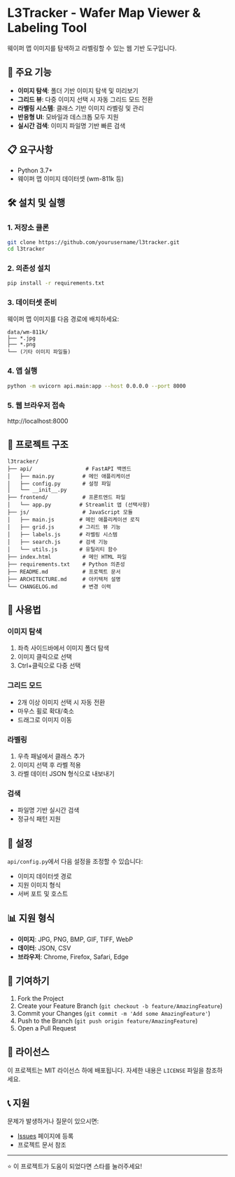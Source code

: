 # L3Tracker - Wafer Map Viewer & Labeling Tool

웨이퍼 맵 이미지를 탐색하고 라벨링할 수 있는 웹 기반 도구입니다.

## 🚀 주요 기능

- **이미지 탐색**: 폴더 기반 이미지 탐색 및 미리보기
- **그리드 뷰**: 다중 이미지 선택 시 자동 그리드 모드 전환
- **라벨링 시스템**: 클래스 기반 이미지 라벨링 및 관리
- **반응형 UI**: 모바일과 데스크톱 모두 지원
- **실시간 검색**: 이미지 파일명 기반 빠른 검색

## 📋 요구사항

- Python 3.7+
- 웨이퍼 맵 이미지 데이터셋 (wm-811k 등)

## 🛠️ 설치 및 실행

### 1. 저장소 클론
```bash
git clone https://github.com/yourusername/l3tracker.git
cd l3tracker
```

### 2. 의존성 설치
```bash
pip install -r requirements.txt
```

### 3. 데이터셋 준비
웨이퍼 맵 이미지를 다음 경로에 배치하세요:
```
data/wm-811k/
├── *.jpg
├── *.png
└── (기타 이미지 파일들)
```

### 4. 앱 실행
```bash
python -m uvicorn api.main:app --host 0.0.0.0 --port 8000
```

### 5. 웹 브라우저 접속
http://localhost:8000

## 📁 프로젝트 구조

```
l3tracker/
├── api/                 # FastAPI 백엔드
│   ├── main.py         # 메인 애플리케이션
│   ├── config.py       # 설정 파일
│   └── __init__.py
├── frontend/           # 프론트엔드 파일
│   └── app.py         # Streamlit 앱 (선택사항)
├── js/                 # JavaScript 모듈
│   ├── main.js        # 메인 애플리케이션 로직
│   ├── grid.js        # 그리드 뷰 기능
│   ├── labels.js      # 라벨링 시스템
│   ├── search.js      # 검색 기능
│   └── utils.js       # 유틸리티 함수
├── index.html          # 메인 HTML 파일
├── requirements.txt    # Python 의존성
├── README.md           # 프로젝트 문서
├── ARCHITECTURE.md     # 아키텍처 설명
└── CHANGELOG.md        # 변경 이력
```

## 🎯 사용법

### 이미지 탐색
1. 좌측 사이드바에서 이미지 폴더 탐색
2. 이미지 클릭으로 선택
3. Ctrl+클릭으로 다중 선택

### 그리드 모드
- 2개 이상 이미지 선택 시 자동 전환
- 마우스 휠로 확대/축소
- 드래그로 이미지 이동

### 라벨링
1. 우측 패널에서 클래스 추가
2. 이미지 선택 후 라벨 적용
3. 라벨 데이터 JSON 형식으로 내보내기

### 검색
- 파일명 기반 실시간 검색
- 정규식 패턴 지원

## 🔧 설정

`api/config.py`에서 다음 설정을 조정할 수 있습니다:
- 이미지 데이터셋 경로
- 지원 이미지 형식
- 서버 포트 및 호스트

## 📊 지원 형식

- **이미지**: JPG, PNG, BMP, GIF, TIFF, WebP
- **데이터**: JSON, CSV
- **브라우저**: Chrome, Firefox, Safari, Edge

## 🤝 기여하기

1. Fork the Project
2. Create your Feature Branch (`git checkout -b feature/AmazingFeature`)
3. Commit your Changes (`git commit -m 'Add some AmazingFeature'`)
4. Push to the Branch (`git push origin feature/AmazingFeature`)
5. Open a Pull Request

## 📝 라이선스

이 프로젝트는 MIT 라이선스 하에 배포됩니다. 자세한 내용은 `LICENSE` 파일을 참조하세요.

## 📞 지원

문제가 발생하거나 질문이 있으시면:
- [Issues](https://github.com/yourusername/l3tracker/issues) 페이지에 등록
- 프로젝트 문서 참조

---

⭐ 이 프로젝트가 도움이 되었다면 스타를 눌러주세요!
